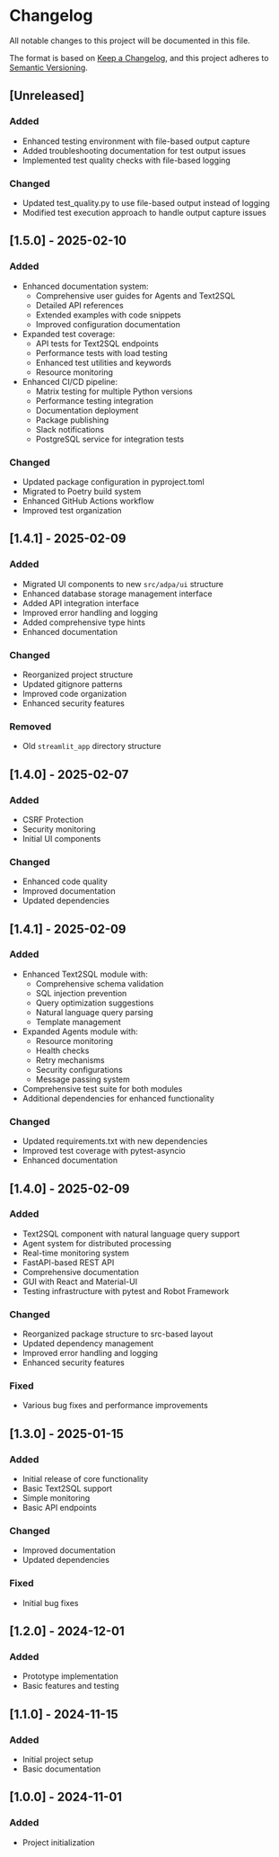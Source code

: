# Changelog

All notable changes to this project will be documented in this file.

The format is based on [Keep a Changelog](https://keepachangelog.com/en/1.0.0/),
and this project adheres to [Semantic Versioning](https://semver.org/spec/v2.0.0.html).

## [Unreleased]

### Added
- Enhanced testing environment with file-based output capture
- Added troubleshooting documentation for test output issues
- Implemented test quality checks with file-based logging

### Changed
- Updated test_quality.py to use file-based output instead of logging
- Modified test execution approach to handle output capture issues

## [1.5.0] - 2025-02-10

### Added

- Enhanced documentation system:
  - Comprehensive user guides for Agents and Text2SQL
  - Detailed API references
  - Extended examples with code snippets
  - Improved configuration documentation
- Expanded test coverage:
  - API tests for Text2SQL endpoints
  - Performance tests with load testing
  - Enhanced test utilities and keywords
  - Resource monitoring
- Enhanced CI/CD pipeline:
  - Matrix testing for multiple Python versions
  - Performance testing integration
  - Documentation deployment
  - Package publishing
  - Slack notifications
  - PostgreSQL service for integration tests

### Changed

- Updated package configuration in pyproject.toml
- Migrated to Poetry build system
- Enhanced GitHub Actions workflow
- Improved test organization

## [1.4.1] - 2025-02-09

### Added

- Migrated UI components to new `src/adpa/ui` structure
- Enhanced database storage management interface
- Added API integration interface
- Improved error handling and logging
- Added comprehensive type hints
- Enhanced documentation

### Changed

- Reorganized project structure
- Updated gitignore patterns
- Improved code organization
- Enhanced security features

### Removed

- Old `streamlit_app` directory structure

## [1.4.0] - 2025-02-07

### Added

- CSRF Protection
- Security monitoring
- Initial UI components

### Changed

- Enhanced code quality
- Improved documentation
- Updated dependencies

## [1.4.1] - 2025-02-09

### Added

- Enhanced Text2SQL module with:
  - Comprehensive schema validation
  - SQL injection prevention
  - Query optimization suggestions
  - Natural language query parsing
  - Template management
- Expanded Agents module with:
  - Resource monitoring
  - Health checks
  - Retry mechanisms
  - Security configurations
  - Message passing system
- Comprehensive test suite for both modules
- Additional dependencies for enhanced functionality

### Changed

- Updated requirements.txt with new dependencies
- Improved test coverage with pytest-asyncio
- Enhanced documentation

## [1.4.0] - 2025-02-09

### Added

- Text2SQL component with natural language query support
- Agent system for distributed processing
- Real-time monitoring system
- FastAPI-based REST API
- Comprehensive documentation
- GUI with React and Material-UI
- Testing infrastructure with pytest and Robot Framework

### Changed

- Reorganized package structure to src-based layout
- Updated dependency management
- Improved error handling and logging
- Enhanced security features

### Fixed

- Various bug fixes and performance improvements

## [1.3.0] - 2025-01-15

### Added

- Initial release of core functionality
- Basic Text2SQL support
- Simple monitoring
- Basic API endpoints

### Changed

- Improved documentation
- Updated dependencies

### Fixed

- Initial bug fixes

## [1.2.0] - 2024-12-01

### Added

- Prototype implementation
- Basic features and testing

## [1.1.0] - 2024-11-15

### Added

- Initial project setup
- Basic documentation

## [1.0.0] - 2024-11-01

### Added

- Project initialization

